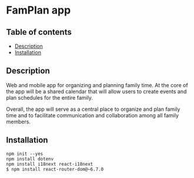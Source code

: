 # FamPlan app

## Table of contents
* [Description](#Description)
* [Installation](#Installation)

## Description
Web and mobile app for organizing and planning family time. At the core of the app will be a shared calendar that will allow users to create events and plan schedules for the entire family.

Overall, the app will serve as a central place to organize and plan family time and to facilitate communication and collaboration among all family members.

## Installation
```
npm init --yes
npm install dotenv
npm install i18next react-i18next
$ npm install react-router-dom@~6.7.0
```